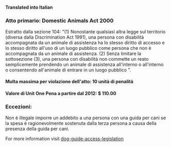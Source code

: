 #### **Translated into Italian**

### Atto primario: Domestic Animals Act 2000

Estratto dalla sezione 104:
"(1) Nonostante qualsiasi altra legge sul territorio (diversa dalla Discrimination Act 1991), una persona con disabilità accompagnata da un animale di assistenza ha lo stesso diritto di accesso e lo stesso diritto all'uso di un luogo pubblico come persona che non è accompagnata da un animale di assistenza. (2) Senza limitare la sottosezione (3), una persona con disabilità non commette un reato semplicemente prendendo un animale di assistenza all'interno o all'interno o consentendo all'animale di entrare in un luogo pubblico ".

#### Multa massima per violazione dell'atto: 10 unità di penalità

#### Valore di Unit One Pena a partire dal 2012: $ 110.00

### Eccezioni:
Non è illegale imporre un addebito a una persona con una guida per cani se la spesa è ragionevolmente sostenuta dalla terza persona a causa della presenza della guida per cani.

For more information visit [dog-guide-access-legislation](https://www.bca.org.au/dog-guide-access-legislation/)